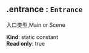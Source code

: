 <a name="module_miot/Package--module.exports.entrance"></a>

## .entrance : <code>Entrance</code>
入口类型,Main or Scene

**Kind**: static constant  
**Read only**: true  
